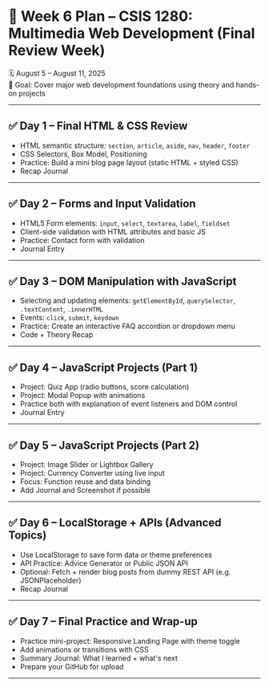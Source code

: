 # 📅 Week 6 Plan – CSIS 1280: Multimedia Web Development (Final Review Week)

🗓️ August 5 – August 11, 2025  
🎯 Goal: Cover major web development foundations using theory and hands-on projects

---

## ✅ Day 1 – Final HTML & CSS Review

- HTML semantic structure: `section`, `article`, `aside`, `nav`, `header`, `footer`
- CSS Selectors, Box Model, Positioning
- Practice: Build a mini blog page layout (static HTML + styled CSS)
- Recap Journal

---

## ✅ Day 2 – Forms and Input Validation

- HTML5 Form elements: `input`, `select`, `textarea`, `label`, `fieldset`
- Client-side validation with HTML attributes and basic JS
- Practice: Contact form with validation
- Journal Entry

---

## ✅ Day 3 – DOM Manipulation with JavaScript

- Selecting and updating elements: `getElementById`, `querySelector`, `.textContent`, `.innerHTML`
- Events: `click`, `submit`, `keydown`
- Practice: Create an interactive FAQ accordion or dropdown menu
- Code + Theory Recap

---

## ✅ Day 4 – JavaScript Projects (Part 1)

- Project: Quiz App (radio buttons, score calculation)
- Project: Modal Popup with animations
- Practice both with explanation of event listeners and DOM control
- Journal Entry

---

## ✅ Day 5 – JavaScript Projects (Part 2)

- Project: Image Slider or Lightbox Gallery
- Project: Currency Converter using live input
- Focus: Function reuse and data binding
- Add Journal and Screenshot if possible

---

## ✅ Day 6 – LocalStorage + APIs (Advanced Topics)

- Use LocalStorage to save form data or theme preferences
- API Practice: Advice Generator or Public JSON API
- Optional: Fetch + render blog posts from dummy REST API (e.g. JSONPlaceholder)
- Recap Journal

---

## ✅ Day 7 – Final Practice and Wrap-up

- Practice mini-project: Responsive Landing Page with theme toggle
- Add animations or transitions with CSS
- Summary Journal: What I learned + what's next
- Prepare your GitHub for upload

---
